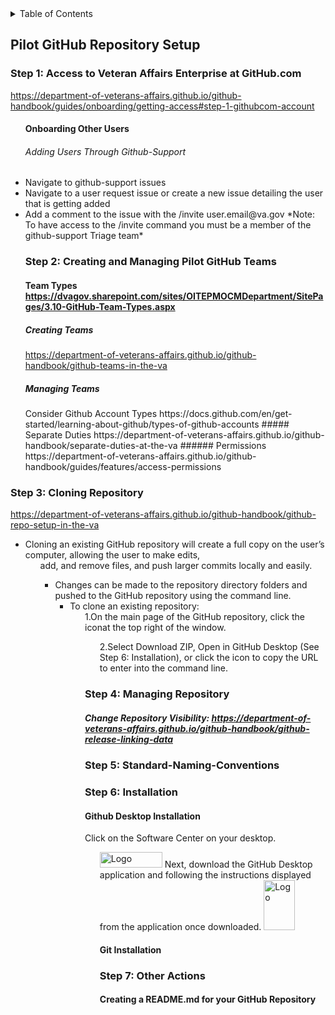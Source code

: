 <!-- TABLE OF CONTENTS -->
<details>
  <summary>Table of Contents</summary>
  <ol>
    <li>
      <a href="#Pilot-GitHub-Repository-Setup">Pilot-GitHub-Repository-Setup</a>
      <ul><li>
      <a href="###Step-1:-Access-to-Veteran-Affairs-Enterprise-at-GitHub.com">VA Enterprise GitHub Access</a> <ul> </li> </li>
      <li>
       <a href="###Step 2: Creating and Managing Pilot GitHub Teams">Creating and Managing Pilot GitHub Teams</a><ul> </li>
      <li>
        <a href="###Step-3:-Cloning-Repository">Cloning Repository</a><ul> </li>
      <li>
       <a href="###Step-4:-Managing-Repository">Managing Repository</a> <ul></li>
      <li>
      <a href="###Step-5:-Standard-Naming-Conventions">Naming Conventions</a> <ul></li>
      <li>
       <a href="###Step-6:-Installation">Installation</a><ul></li>
       <li>
       <a href="###Step-7:-Other-Actions">Other Actions</a><ul></li>
       <\li>
         <\li>
        <\ul>
       <\ol>
        
 
</details> 
        
## Pilot GitHub Repository Setup 
### Step 1: Access to Veteran Affairs Enterprise at GitHub.com 
https://department-of-veterans-affairs.github.io/github-handbook/guides/onboarding/getting-access#step-1-githubcom-account <ul>

#### Onboarding Other Users
###### Adding Users Through Github-Support
<li> Navigate to github-support issues </a>
<li> Navigate to a user request issue or create a new issue detailing the user that is getting added </a> 
<li> Add a comment to the issue with the /invite user.email@va.gov</a> 
    *Note: To have access to the /invite command you must be a member of the github-support Triage team* </a>


 ### Step 2: Creating and Managing Pilot GitHub Teams </a><ul>
#### Team Types https://dvagov.sharepoint.com/sites/OITEPMOCMDepartment/SitePages/3.10-GitHub-Team-Types.aspx </a>
##### Creating Teams </a>
 https://department-of-veterans-affairs.github.io/github-handbook/github-teams-in-the-va </a>
 ##### Managing Teams</a>
 </li>Consider Github Account Types
 https://docs.github.com/en/get-started/learning-about-github/types-of-github-accounts </a>
 ##### Separate Duties </a>
 </li>https://department-of-veterans-affairs.github.io/github-handbook/separate-duties-at-the-va </a>
 ###### Permissions </a>
 </li>https://department-of-veterans-affairs.github.io/github-handbook/guides/features/access-permissions
</ul>

### Step 3: Cloning Repository  <ul>
https://department-of-veterans-affairs.github.io/github-handbook/github-repo-setup-in-the-va <ul>
<li>Cloning an existing GitHub repository will create a full copy on the user’s computer, allowing the user to make edits, <ul>
add, and remove files, and push larger commits locally and easily. </a><ul>
<li>Changes can be made to the repository directory folders and pushed to the GitHub repository using the command line.  <ul> 
<li>To clone an existing repository:<ul> 
1.On the main page of the GitHub repository, click the iconat the top right of the window. <ul> 
2.Select Download ZIP, Open in GitHub Desktop (See Step 6: Installation), or click the icon to copy the URL to enter into the command line. <ul> 
</ul>
 </ul>
 
  
### Step 4: Managing Repository </a><ul>
##### Change Repository Visibility: https://department-of-veterans-affairs.github.io/github-handbook/github-release-linking-data </a><ul>
  
### Step 5: Standard-Naming-Conventions </a>

### Step 6: Installation <ul>
#### Github Desktop Installation <ul>
Click on the Software Center on your desktop. <ul>
<img src="https://user-images.githubusercontent.com/105750400/182799638-8b986305-3726-499f-92df-ae319d04c2c6.png" alt="Logo" width="100" height="25"> </a>
  Next, download the GitHub Desktop application and following the instructions displayed from the application once downloaded.</a>
  <img src="https://user-images.githubusercontent.com/105750400/182800055-dccd42af-a1ba-4c8b-9aa1-f3fde39f74e5.png" alt="Logo" width="50" height="80"> </a>

#### Git Installation </a>


### Step 7: Other Actions </a>
#### Creating a README.md for your GitHub Repository </a>
####
